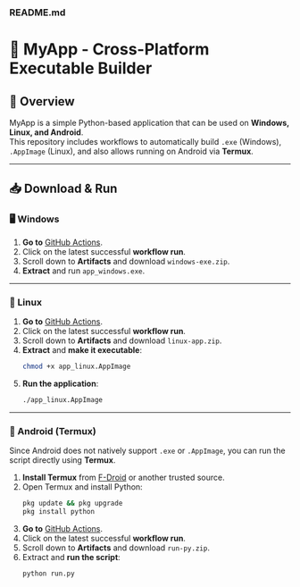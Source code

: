 ### **README.md**

# 🚀 MyApp - Cross-Platform Executable Builder

## 📜 Overview
MyApp is a simple Python-based application that can be used on **Windows, Linux, and Android**.  
This repository includes workflows to automatically build `.exe` (Windows), `.AppImage` (Linux), and also allows running on Android via **Termux**.

---

## 📥 Download & Run

### **🖥️ Windows**
1. **Go to** [GitHub Actions](https://github.com/Kalmai221/PythonOS/actions).
2. Click on the latest successful **workflow run**.
3. Scroll down to **Artifacts** and download `windows-exe.zip`.
4. **Extract** and run `app_windows.exe`.

---

### **🐧 Linux**
1. **Go to** [GitHub Actions](https://github.com/Kalmai221/PythonOS/actions).
2. Click on the latest successful **workflow run**.
3. Scroll down to **Artifacts** and download `linux-app.zip`.
4. **Extract** and **make it executable**:
   ```sh
   chmod +x app_linux.AppImage
   ```
5. **Run the application**:
   ```sh
   ./app_linux.AppImage
   ```

---

### **📱 Android (Termux)**
Since Android does not natively support `.exe` or `.AppImage`, you can run the script directly using **Termux**.

1. **Install Termux** from [F-Droid](https://f-droid.org/packages/com.termux/) or another trusted source.
2. Open Termux and install Python:
   ```sh
   pkg update && pkg upgrade
   pkg install python
   ```
3. **Go to** [GitHub Actions](https://github.com/Kalmai221/PythonOS/actions).
4. Click on the latest successful **workflow run**.
5. Scroll down to **Artifacts** and download `run-py.zip`.
6. Extract and **run the script**:
   ```sh
   python run.py
   ```